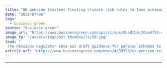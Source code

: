 ```yaml
---
title: "UK pension trustees flouting climate risk rules to face minimum £2,500 fines, watchdog warns"
date: "2021-07-06"
tags: 
  - business green
source: "business green"
image_url: "https://www.businessgreen.com/api/v1/wps/0bad1b6/30aa4f24-d7ff-4697-8569-eafb150163a1/1/iStock-844432160-pension-185x114.jpg"
image_fp: "/assets/img/post_thumbnails/59.jpg"
lead: "
 The Pensions Regulator sets out draft guidance for pension schemes to comply with climate risk disclosure regulations coming into force this year ..."
article_url: "https://www.businessgreen.com/news/4033978/uk-pension-trustees-flouting-climate-risk-rules-minimum-gbp-500-fines-watchdog-warns"
---
```


---
